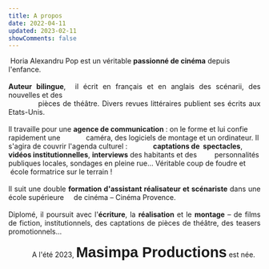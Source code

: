 ```yaml
---
title: A propos
date: 2022-04-11
updated: 2023-02-11
showComments: false
---
```

<p style='margin:0cm;font-size:16px,serif;'>&nbsp;Horia Alexandru Pop est un v&eacute;ritable <strong>passionn&eacute; de cin&eacute;ma</strong> depuis l&apos;enfance.</p>
<p style='margin:0cm;font-size:16px,serif;'>&nbsp; &nbsp; &nbsp; &nbsp; &nbsp; &nbsp;&nbsp;</p>
<p style='margin:0cm;font-size:16px,serif;text-align:justify;'><strong>Auteur bilingue</strong>, &nbsp;il &eacute;crit en fran&ccedil;ais et en anglais des sc&eacute;narii, des nouvelles et des<br>&nbsp; &nbsp; &nbsp; &nbsp; &nbsp; &nbsp;pi&egrave;ces de th&eacute;&acirc;tre. Divers revues litt&eacute;raires publient ses &eacute;crits aux Etats-Unis.</p>
<p style='margin:0cm;font-size:16px,serif;'><br></p>
<p style='margin:0cm;font-size:16px,serif;'>Il travaille pour une <strong>agence de communication</strong> : on le forme et lui confie rapidement une &nbsp; &nbsp; &nbsp; &nbsp; &nbsp; &nbsp; cam&eacute;ra, des logiciels de montage et un ordinateur. Il s&apos;agira de couvrir l&apos;agenda culturel : &nbsp; &nbsp; &nbsp; &nbsp; &nbsp; &nbsp; <strong>captations de &nbsp;spectacles</strong>, <strong>vid&eacute;os institutionnelles</strong>, <strong>interviews</strong> des habitants et des &nbsp; &nbsp; &nbsp; &nbsp; personnalit&eacute;s publiques locales, sondages en pleine rue... V&eacute;ritable coup de foudre et &nbsp; &nbsp;&eacute;cole formatrice sur le terrain !</p>
<p style='margin:0cm;font-size:16px,serif;'>&nbsp; &nbsp; &nbsp; &nbsp; &nbsp; &nbsp;&nbsp;</p>
<p style='margin:0cm;font-size:16px,serif;text-align:justify;'>Il suit une double <strong>formation d&apos;assistant r&eacute;alisateur et sc&eacute;nariste</strong> dans une &eacute;cole sup&eacute;rieure &nbsp; &nbsp; de cin&eacute;ma &ndash; Cin&eacute;ma Provence.</p>
<p style='margin:0cm;font-size:16px,serif;'>&nbsp;&nbsp;</p>
<p style='margin:0cm;font-size:16px,serif;text-align:justify;'>Diplom&eacute;, il poursuit avec l&apos;<strong>&eacute;criture</strong>, la <strong>r&eacute;alisation</strong> et le <strong>montage</strong> &ndash; de films de fiction, institutionnels, des captations de pi&egrave;ces de th&eacute;&acirc;tre, des teasers promotionnels...</p>
<p style='margin:0cm;font-size:16px,serif;'>&nbsp; &nbsp; &nbsp; &nbsp; &nbsp; &nbsp;&nbsp;</p>
<p style='margin:0cm;font-size:16px,serif;'>&nbsp; &nbsp; &nbsp; &nbsp; &nbsp; &nbsp; A l&apos;&eacute;t&eacute; 2023, <strong><span style='font-size:29px;font-family:"Linus",sans-serif;'>Masimpa Productions</span></strong> est n&eacute;e.</p>
<p><br></p>